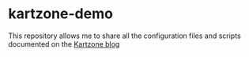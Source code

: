 # kartzone-demo

This repository allows me to share all the configuration files and scripts documented on the [Kartzone blog](https://www.kartzone.info/)

